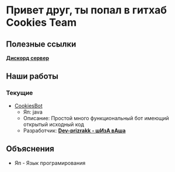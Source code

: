 
# Привет друг, ты попал в гитхаб Cookies Team

## Полезные ссылки
[**Дискорд сервер**](https://discord.gg/e7AJWyXnKp)

## Наши работы
### Текущие
- [CookiesBot](https://github.com/CookiessTeam/CookiesBot)
  - Яп: java
  - Описание: Простой много функциональный бот имеющий открытый исходный код
  - Разработчик: [**Dev-prizrakk - шИзА вАша**](https://discord.com/users/579683756789727243)

## Объяснения
- Яп - Язык програмирования
